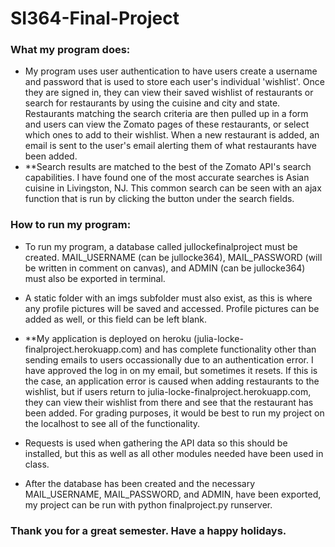 # SI364-Final-Project

### What my program does:
* My program uses user authentication to have users create a username and password that is used to store each user's individual 'wishlist'. Once they are signed in, they can view their saved wishlist of restaurants or search for restaurants by using the cuisine and city and state. Restaurants matching the search criteria are then pulled up in a form and users can view the Zomato pages of these restaurants, or select which ones to add to their wishlist. When a new restaurant is added, an email is sent to the user's email alerting them of what restaurants have been added.
* **Search results are matched to the best of the Zomato API's search capabilities. I have found one of the most accurate searches is Asian cuisine in Livingston, NJ. This common search can be seen with an ajax function that is run by clicking the button under the search fields.

### How to run my program:
* To run my program, a database called jullockefinalproject must be created. MAIL_USERNAME (can be jullocke364), MAIL_PASSWORD (will be written in comment on canvas), and ADMIN (can be jullocke364) must also be exported in terminal.

* A static folder with an imgs subfolder must also exist, as this is where any profile pictures will be saved and accessed. Profile pictures can be added as well, or this field can be left blank.
* **My application is deployed on heroku (julia-locke-finalproject.herokuapp.com) and has complete functionality other than sending emails to users occassionally due to an authentication error. I have approved the log in on my email, but sometimes it resets. If this is the case, an application error is caused when adding restaurants to the wishlist, but if users return to julia-locke-finalproject.herokuapp.com, they can view their wishlist from there and see that the restaurant has been added. For grading purposes, it would be best to run my project on the localhost to see all of the functionality.

* Requests is used when gathering the API data so this should be installed, but this as well as all other modules needed have been used in class.

* After the database has been created and the necessary MAIL_USERNAME, MAIL_PASSWORD, and ADMIN, have been exported, my project can be run with python finalproject.py runserver.

### Thank you for a great semester. Have a happy holidays.